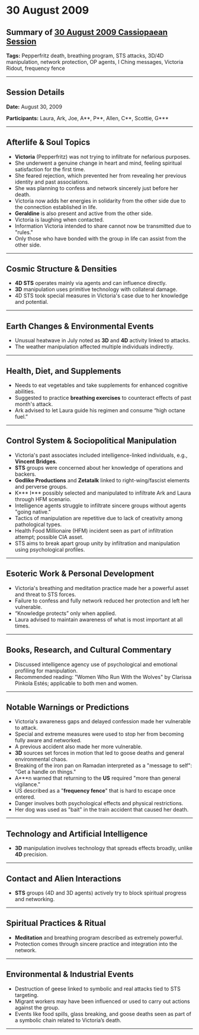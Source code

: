 # 30 August 2009

## Summary of [30 August 2009 Cassiopaean Session](https://cassiopaea.org/forum/threads/session-30-august-2009.13511/)

**Tags:** Pepperfritz death, breathing program, STS attacks, 3D/4D manipulation, network protection, OP agents, I Ching messages, Victoria Ridout, frequency fence

---


## Session Details

**Date:** August 30, 2009

**Participants:** Laura, Ark, Joe, A**, P**, Allen, C**, Scottie, G***

---


## Afterlife & Soul Topics

- **Victoria** (Pepperfritz) was not trying to infiltrate for nefarious purposes.
- She underwent a genuine change in heart and mind, feeling spiritual satisfaction for the first time.
- She feared rejection, which prevented her from revealing her previous identity and past associations.
- She was planning to confess and network sincerely just before her death.
- Victoria now adds her energies in solidarity from the other side due to the connection established in life.
- **Geraldine** is also present and active from the other side.
- Victoria is laughing when contacted.
- Information Victoria intended to share cannot now be transmitted due to "rules."
- Only those who have bonded with the group in life can assist from the other side.

---


## Cosmic Structure & Densities

- **4D STS** operates mainly via agents and can influence directly.
- **3D** manipulation uses primitive technology with collateral damage.
- 4D STS took special measures in Victoria's case due to her knowledge and potential.

---


## Earth Changes & Environmental Events

- Unusual heatwave in July noted as **3D** and **4D** activity linked to attacks.
- The weather manipulation affected multiple individuals indirectly.

---


## Health, Diet, and Supplements

- Needs to eat vegetables and take supplements for enhanced cognitive abilities.
- Suggested to practice **breathing exercises** to counteract effects of past month's attack.
- Ark advised to let Laura guide his regimen and consume “high octane fuel.”

---


## Control System & Sociopolitical Manipulation

- Victoria's past associates included intelligence-linked individuals, e.g., **Vincent Bridges**.
- **STS** groups were concerned about her knowledge of operations and backers.
- **Godlike Productions** and **Zetatalk** linked to right-wing/fascist elements and perverse groups.
- K*** I*** possibly selected and manipulated to infiltrate Ark and Laura through HFM scenario.
- Intelligence agents struggle to infiltrate sincere groups without agents "going native."
- Tactics of manipulation are repetitive due to lack of creativity among pathological types.
- Health Food Millionaire (HFM) incident seen as part of infiltration attempt; possible CIA asset.
- STS aims to break apart group unity by infiltration and manipulation using psychological profiles.

---


## Esoteric Work & Personal Development

- Victoria's breathing and meditation practice made her a powerful asset and threat to STS forces.
- Failure to confess and fully network reduced her protection and left her vulnerable.
- “Knowledge protects” only when applied.
- Laura advised to maintain awareness of what is most important at all times.

---


## Books, Research, and Cultural Commentary

- Discussed intelligence agency use of psychological and emotional profiling for manipulation.
- Recommended reading: "Women Who Run With the Wolves" by Clarissa Pinkola Estés; applicable to both men and women.

---


## Notable Warnings or Predictions

- Victoria's awareness gaps and delayed confession made her vulnerable to attack.
- Special and extreme measures were used to stop her from becoming fully aware and networked.
- A previous accident also made her more vulnerable.
- **3D** sources set forces in motion that led to goose deaths and general environmental chaos.
- Breaking of the iron pan on Ramadan interpreted as a "message to self": "Get a handle on things."
- A***n warned that returning to the **US** required "more than general vigilance."
- US described as a "**frequency fence**" that is hard to escape once entered.
- Danger involves both psychological effects and physical restrictions.
- Her dog was used as "bait" in the train accident that caused her death.

---


## Technology and Artificial Intelligence

- **3D** manipulation involves technology that spreads effects broadly, unlike **4D** precision.

---


## Contact and Alien Interactions

- **STS** groups (4D and 3D agents) actively try to block spiritual progress and networking.

---


## Spiritual Practices & Ritual

- **Meditation** and breathing program described as extremely powerful.
- Protection comes through sincere practice and integration into the network.

---


## Environmental & Industrial Events

- Destruction of geese linked to symbolic and real attacks tied to STS targeting.
- Migrant workers may have been influenced or used to carry out actions against the group.
- Events like food spills, glass breaking, and goose deaths seen as part of a symbolic chain related to Victoria’s death.

---



